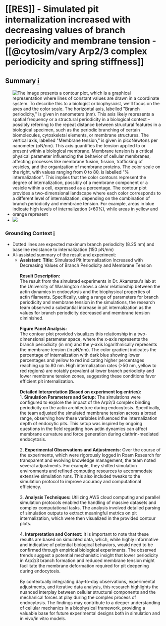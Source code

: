 # [[RES]] - Simulated pit internalization increased with decreasing values of branch periodicity and membrane tension - [[@cytosim/vary Arp2/3 complex periodicity and spring stiffness]]
## Summary [ℹ](https://roamresearch.com/?server-port=3333#/app/akamatsulab/page/05JoLTkWX)  
  - ![The image presents a contour plot, which is a graphical representation where lines of constant values are drawn in a coordinate system. To describe this to a biologist or biophysicist, we'll focus on the axes and the color scale.<br/><br/>The horizontal axis, labelled "Branch periodicity," is given in nanometers (nm). This axis likely represents a spatial frequency or a structural periodicity in a biological context – possibly referring to the repeat distance between structural features in a biological specimen, such as the periodic branching of certain biomolecules, cytoskeletal elements, or membrane structures.<br/><br/>The vertical axis, labelled "Membrane tension," is given in picoNewtons per nanometer (pN/nm). This axis quantifies the tension applied to or present within a biological membrane. Membrane tension is a critical physical parameter influencing the behavior of cellular membranes, affecting processes like membrane fusion, fission, trafficking of vesicles, and the organization of membrane proteins.<br/><br/>The color scale on the right, with values ranging from 0 to 80, is labelled "% internalization". This implies that the color contours represent the degree of internalization, possibly of a membrane component or a vesicle within a cell, expressed as a percentage.<br/><br/>The contour plot provides a two-dimensional landscape where each color corresponds to a different level of internalization, depending on the combination of branch periodicity and membrane tension. For example, areas in blue indicate high levels of internalization (>60%), while areas in yellow and orange represent](https://firebasestorage.googleapis.com/v0/b/firescript-577a2.appspot.com/o/imgs%2Fapp%2Fakamatsulab%2FtX7B8c0p1B.png?alt=media&token=6e154822-6d42-4e0d-b47c-c45a46c3797c)  
  - ![](https://firebasestorage.googleapis.com/v0/b/firescript-577a2.appspot.com/o/imgs%2Fapp%2Fakamatsulab%2FM2ibkw0ihk.png?alt=media&token=3057b088-5cef-4714-9d02-21b53a42a19b)  

### Grounding Context [ℹ](https://roamresearch.com/?server-port=3333#/app/akamatsulab/page/oSV9jmPLG)  
  - Dotted lines are expected maximum branch periodicity (8.25 nm) and baseline resistance to internalization (150 pN/nm)  
  - AI-assisted summary of the result and experiment:  
    - **Assistant:** **Title:** Simulated Pit Internalization Increased with Decreasing Values of Branch Periodicity and Membrane Tension<br/><br/>**Result Description:**<br/>The result from the simulated experiments in Dr. Akamatsu's lab at the University of Washington shows a clear relationship between the actin dynamics in endocytosis and the biophysical properties of actin filaments. Specifically, using a range of parameters for branch periodicity and membrane tension in the simulations, the research team observed a substantial increase in pit internalization as the values for branch periodicity decreased and membrane tension diminished.<br/><br/>**Figure Panel Analysis:**<br/>The contour plot provided visualizes this relationship in a two-dimensional parameter space, where the x-axis represents the branch periodicity (in nm) and the y-axis logarithmically represents the membrane tension (in pN/nm). The color gradient indicates the percentage of internalization with dark blue showing lower percentages and yellow to red indicating higher percentages reaching up to 80 nm. High internalization rates (>50 nm, yellow to red regions) are notably prevalent at lower branch periodicity and lower membrane tension zones, suggesting these conditions favor efficient pit internalization.<br/><br/>**Detailed Interpretation (Based on experiment log entries):**<br/>1. **Simulation Parameters and Setup:** The simulations were configured to explore the impact of the Arp2/3 complex binding periodicity on the actin architecture during endocytosis. Specifically, the team adjusted the simulated membrane tension across a broad range, observing how these variables influenced the internalization depth of endocytic pits. This setup was inspired by ongoing questions in the field regarding how actin dynamics can affect membrane curvature and force generation during clathrin-mediated endocytosis.<br/><br/>2. **Experimental Observations and Adjustments:** Over the course of the experiments, which were rigorously logged in Roam Research for transparent and evolving knowledge management, the team noted several adjustments. For example, they shifted simulation environments and refined computing resources to accommodate extensive simulation runs. This also included tweaks to the simulation protocol to improve accuracy and computational efficiency.<br/><br/>3. **Analysis Techniques:** Utilizing AWS cloud computing and parallel simulation protocols enabled the handling of massive datasets and complex computational tasks. The analysis involved detailed parsing of simulation outputs to extract meaningful metrics on pit internalization, which were then visualized in the provided contour plots.<br/><br/>4. **Interpretation and Context:** It is important to note that these results are based on simulated data, which, while highly informative and indicative of potential biological behaviors, would need to be confirmed through empirical biological experiments. The observed trends suggest a potential mechanistic insight that lower periodicity in Arp2/3 branch formation and reduced membrane tension might facilitate the membrane deformation required for pit deepening during endocytosis.<br/><br/>By contextually integrating day-to-day observations, experimental adjustments, and iterative data analysis, this research highlights the nuanced interplay between cellular structural components and the mechanical forces at play during the complex process of endocytosis. The findings may contribute to a deeper understanding of cellular mechanics in a biophysical framework, providing a valuable base for future experimental designs both in simulation and in vivo/in vitro models.  

